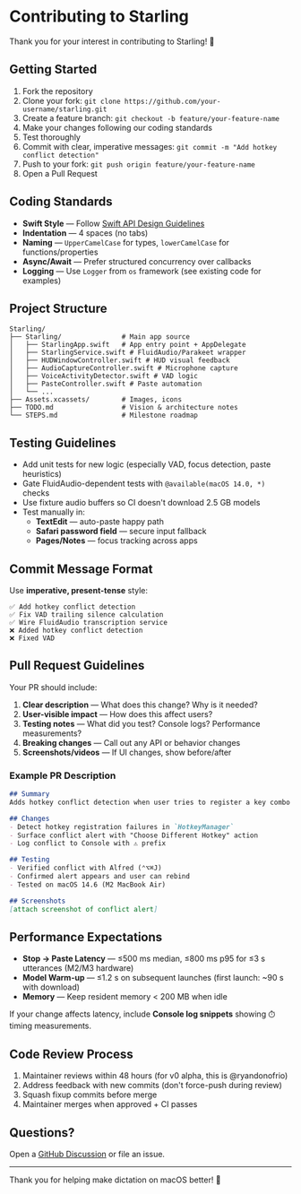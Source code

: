 # Contributing to Starling

Thank you for your interest in contributing to Starling! 🦜

## Getting Started

1. Fork the repository
2. Clone your fork: `git clone https://github.com/your-username/starling.git`
3. Create a feature branch: `git checkout -b feature/your-feature-name`
4. Make your changes following our coding standards
5. Test thoroughly
6. Commit with clear, imperative messages: `git commit -m "Add hotkey conflict detection"`
7. Push to your fork: `git push origin feature/your-feature-name`
8. Open a Pull Request

## Coding Standards

- **Swift Style** — Follow [Swift API Design Guidelines](https://swift.org/documentation/api-design-guidelines/)
- **Indentation** — 4 spaces (no tabs)
- **Naming** — `UpperCamelCase` for types, `lowerCamelCase` for functions/properties
- **Async/Await** — Prefer structured concurrency over callbacks
- **Logging** — Use `Logger` from `os` framework (see existing code for examples)

## Project Structure

```
Starling/
├── Starling/               # Main app source
│   ├── StarlingApp.swift   # App entry point + AppDelegate
│   ├── StarlingService.swift # FluidAudio/Parakeet wrapper
│   ├── HUDWindowController.swift # HUD visual feedback
│   ├── AudioCaptureController.swift # Microphone capture
│   ├── VoiceActivityDetector.swift # VAD logic
│   ├── PasteController.swift # Paste automation
│   └── ...
├── Assets.xcassets/        # Images, icons
├── TODO.md                 # Vision & architecture notes
└── STEPS.md                # Milestone roadmap
```

## Testing Guidelines

- Add unit tests for new logic (especially VAD, focus detection, paste heuristics)
- Gate FluidAudio-dependent tests with `@available(macOS 14.0, *)` checks
- Use fixture audio buffers so CI doesn't download 2.5 GB models
- Test manually in:
  - **TextEdit** — auto-paste happy path
  - **Safari password field** — secure input fallback
  - **Pages/Notes** — focus tracking across apps

## Commit Message Format

Use **imperative, present-tense** style:

```
✅ Add hotkey conflict detection
✅ Fix VAD trailing silence calculation
✅ Wire FluidAudio transcription service
❌ Added hotkey conflict detection
❌ Fixed VAD
```

## Pull Request Guidelines

Your PR should include:

1. **Clear description** — What does this change? Why is it needed?
2. **User-visible impact** — How does this affect users?
3. **Testing notes** — What did you test? Console logs? Performance measurements?
4. **Breaking changes** — Call out any API or behavior changes
5. **Screenshots/videos** — If UI changes, show before/after

### Example PR Description

```markdown
## Summary
Adds hotkey conflict detection when user tries to register a key combo already in use by another app.

## Changes
- Detect hotkey registration failures in `HotkeyManager`
- Surface conflict alert with "Choose Different Hotkey" action
- Log conflict to Console with ⚠️ prefix

## Testing
- Verified conflict with Alfred (⌃⌥⌘J)
- Confirmed alert appears and user can rebind
- Tested on macOS 14.6 (M2 MacBook Air)

## Screenshots
[attach screenshot of conflict alert]
```

## Performance Expectations

- **Stop → Paste Latency** — ≤500 ms median, ≤800 ms p95 for ≤3 s utterances (M2/M3 hardware)
- **Model Warm-up** — ≤1.2 s on subsequent launches (first launch: ~90 s with download)
- **Memory** — Keep resident memory < 200 MB when idle

If your change affects latency, include **Console log snippets** showing `⏱️` timing measurements.

## Code Review Process

1. Maintainer reviews within 48 hours (for v0 alpha, this is @ryandonofrio)
2. Address feedback with new commits (don't force-push during review)
3. Squash fixup commits before merge
4. Maintainer merges when approved + CI passes

## Questions?

Open a [GitHub Discussion](https://github.com/your-username/starling/discussions) or file an issue.

---

Thank you for helping make dictation on macOS better! 🎉

